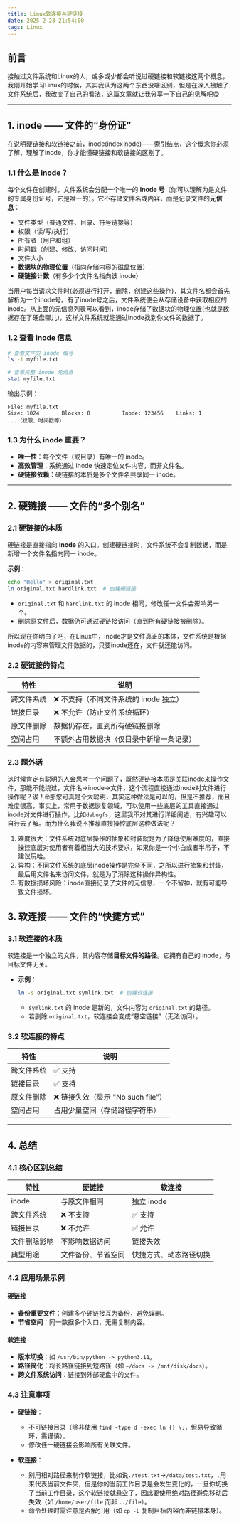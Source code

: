 ```yaml
---
title: Linux软连接与硬链接
date: 2025-2-23 21:54:00
tags: Linux
---
```


## 前言

接触过文件系统和Linux的人，或多或少都会听说过硬链接和软链接这两个概念，我刚开始学习Linux的时候，其实我认为这两个东西没啥区别，但是在深入接触了文件系统后，我改变了自己的看法，这篇文章就让我分享一下自己的见解吧😋	

---

## 1. inode —— 文件的“身份证”

在说明硬链接和软链接之前，inode(index node)——索引结点，这个概念你必须了解，理解了inode，你才能懂硬链接和软链接的区别了。

### 1.1 什么是 inode？

每个文件在创建时，文件系统会分配一个唯一的 **inode 号**（你可以理解为是文件的专属身份证号，它是唯一的）。它不存储文件名或内容，而是记录文件的**元信息**：  
- 文件类型（普通文件、目录、符号链接等）  
- 权限（读/写/执行）  
- 所有者（用户和组）  
- 时间戳（创建、修改、访问时间）  
- 文件大小  
- **数据块的物理位置**（指向存储内容的磁盘位置）  
- **硬链接计数**（有多少个文件名指向该 inode）

当用户每当请求文件时(必须进行打开，删除，创建这些操作)，其文件名都会首先解析为一个inode号。有了inode号之后，文件系统便会从存储设备中获取相应的inode。从上面的元信息列表可以看到，inode存储了数据块的物理位置(也就是数据存在了硬盘哪儿)，这样文件系统就能通过inode找到你文件的数据了。

### 1.2 查看 inode 信息  
```bash
# 查看文件的 inode 编号
ls -i myfile.txt

# 查看完整 inode 元信息
stat myfile.txt
```
输出示例：  
```
File: myfile.txt  
Size: 1024       Blocks: 8          Inode: 123456    Links: 1  
...（权限、时间戳等）
```

### 1.3 为什么 inode 重要？  
- **唯一性**：每个文件（或目录）有唯一的 inode。  
- **高效管理**：系统通过 inode 快速定位文件内容，而非文件名。  
- **硬链接依赖**：硬链接的本质是多个文件名共享同一 inode。

---

## 2. 硬链接 —— 文件的“多个别名”

### 2.1 硬链接的本质

硬链接是直接指向 **inode** 的入口。创建硬链接时，文件系统不会复制数据，而是新增一个文件名指向同一 inode。  

**示例**：  

```bash
echo "Hello" > original.txt  
ln original.txt hardlink.txt  # 创建硬链接
```
- `original.txt` 和 `hardlink.txt` 的 inode 相同，修改任一文件会影响另一个。  
- 删除原文件后，数据仍可通过硬链接访问（直到所有硬链接被删除）。

所以现在你明白了吧，在Linux中，inode才是文件真正的本体，文件系统是根据inode的内容来管理文件数据的，只要inode还在，文件就还能访问。

### 2.2 硬链接的特点

| **特性**         | **说明**                                                                 |
|-------------------|-------------------------------------------------------------------------|
| 跨文件系统        | ❌ 不支持（不同文件系统的 inode 独立）                                   |
| 链接目录          | ❌ 不允许（防止文件系统循环）                                            |
| 原文件删除        | 数据仍存在，直到所有硬链接删除                                           |
| 空间占用          | 不额外占用数据块（仅目录中新增一条记录）                                 |

### 2.3 题外话

这时候肯定有聪明的人会思考一个问题了，既然硬链接本质是关联inode来操作文件，那能不能绕过，文件名->inode->文件，这个流程直接通过inode对文件进行操作呢？诶！🤓那您可真是个大聪明，其实这种做法是可以的，但是不推荐，而且难度很高，事实上，常用于数据恢复领域，可以使用一些底层的工具直接通过inode对文件进行操作，比如`debugfs`，这里我不对其进行详细阐述，有兴趣可以自行去了解。而为什么我说不推荐直接操控底层这种做法呢？

1.   难度很大：文件系统对底层操作的抽象和封装就是为了降低使用难度的，直接操控底层对使用者有着相当大的技术要求，如果你是一个小白或者半吊子，不建议玩哈。
2.   异构：不同文件系统的底层inode操作是完全不同，之所以进行抽象和封装，最后用文件名来访问文件，就是为了消除这种操作异构性。
3.   有数据损坏风险：inode直接记录了文件的元信息，一个不留神，就有可能导致文件损坏。

## 3. 软连接 —— 文件的“快捷方式”

### 3.1 软连接的本质

软连接是一个独立的文件，其内容存储**目标文件的路径**。它拥有自己的 inode，与目标文件无关。  
- **示例**：  
  
  ```bash
  ln -s original.txt symlink.txt  # 创建软连接
  ```
  - `symlink.txt` 的 inode 是新的，文件内容为 `original.txt` 的路径。  
  - 若删除 `original.txt`，软连接会变成“悬空链接”（无法访问）。

### 3.2 软连接的特点  
| **特性**         | **说明**                                                                 |
|-------------------|-------------------------------------------------------------------------|
| 跨文件系统        | ✅ 支持                                                                 |
| 链接目录          | ✅ 支持                                                                 |
| 原文件删除        | ❌ 链接失效（显示 "No such file"）                                       |
| 空间占用          | 占用少量空间（存储路径字符串）                                           |

---

## 4. 总结

### 4.1 核心区别总结

| **特性**         | **硬链接**                          | **软连接**                          |
|-------------------|-------------------------------------|-------------------------------------|
| inode             | 与原文件相同                        | 独立 inode                          |
| 跨文件系统        | ❌ 不支持                           | ✅ 支持                             |
| 链接目录          | ❌ 不允许                           | ✅ 允许                             |
| 文件删除影响      | 不影响数据访问                      | 链接失效                            |
| 典型用途          | 文件备份、节省空间                  | 快捷方式、动态路径切换              |

### 4.2 应用场景示例

#### **硬链接**

- **备份重要文件**：创建多个硬链接互为备份，避免误删。  
- **节省空间**：同一数据多个入口，无需复制内容。

#### **软连接**

- **版本切换**：如 `/usr/bin/python -> python3.11`。  
- **路径简化**：将长路径链接到短路径（如 `~/docs -> /mnt/disk/docs`）。  
- **跨文件系统访问**：链接到外部硬盘中的文件。

### 4.3 注意事项

- **硬链接**：  
  - 不可链接目录（除非使用 `find -type d -exec ln {} \;`，但易导致循环，需谨慎）。  
  - 修改任一硬链接会影响所有关联文件。  

- **软连接**：  
  - 别用相对路径来制作软链接，比如说`./test.txt`->`/data/test.txt`，`.`用来代表当前文件夹，但是你的当前工作目录是会发生变化的，一旦你切换了当前工作目录，这个软链接就悬空了，因此要使用绝对路径避免移动后失效（如 `/home/user/file` 而非 `../file`）。  
  - 命令处理时需注意是否解引用（如 `cp -L` 复制目标内容而非链接本身）。
